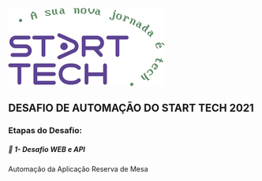 ![Logo](https://github.com/Ingrid2110rj/DesafioTotvs/blob/main/Logo.jpeg)



## DESAFIO DE AUTOMAÇÃO DO START TECH 2021

###  Etapas do Desafio:

##### :triangular_flag_on_post: 1- Desafio WEB e API

Automação da Aplicação Reserva de Mesa


